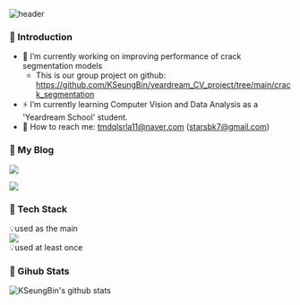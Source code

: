 ![header](https://capsule-render.vercel.app/api?type=waving&color=gradient&customColorList=0,2,2,5,30&height=300&section=header&text=Hello%20There&fontSize=70&desc=Seungbin's%20Github%20Profile)  

### 👋 Introduction
- 🎯 I’m currently working on improving performance of crack segmentation models
  - This is our group project on github: https://github.com/KSeungBin/yeardream_CV_project/tree/main/crack_segmentation
- ⚡ I’m currently learning Computer Vision and Data Analysis as a 'Yeardream School' student.
- 📧 How to reach me: tmdqlsrla11@naver.com (starsbk7@gmail.com)

### 🌱 My Blog
<!--<a href="클릭시 이동할 링크" target="_blank"><img src="https://img.shields.io/badge/문자-색코드?style=flat-square&logo=이미지 이름&logoColor=white"/></a>-->
<a href="https://www.notion.so/WELCOME-TO-BEAN-PAGE-3cb2481775c348fab91e4ae25687f8e4" target="_blank"><img src="https://img.shields.io/badge/DevBlog-#000000?style=flat-square&logo=Notion&logoColor=white"/></a>  

<a href="https://hits.seeyoufarm.com"><img src="https://hits.seeyoufarm.com/api/count/incr/badge.svg?url=https%3A%2F%2Fgithub.com%2FKSeungBin&count_bg=%2379C83D&title_bg=%23555555&icon=&icon_color=%23E7E7E7&title=hits&edge_flat=false"/></a>  



### 🔭 Tech Stack
💡used as the main  
<img src="https://img.shields.io/badge/Python-#3776AB?style=for-the-badge&logo=Python&logoColor=black">  
💡used at least once  

### 🎨 Gihub Stats 
![KSeungBin's github stats](https://github-readme-stats.vercel.app/api?username=KSeungBin&show_icons=true)
